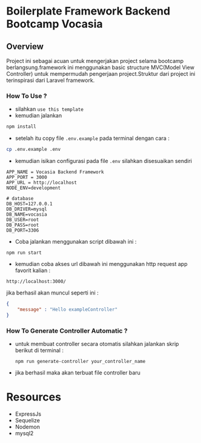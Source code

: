 # Boilerplate Framework Backend Bootcamp Vocasia

## Overview
 Project ini sebagai acuan untuk mengerjakan project selama bootcamp berlangsung.framework ini menggunakan basic structure MVC(Model View Controller) untuk mempermudah pengerjaan project.Struktur dari project ini terinspirasi dari Laravel framework.

### How To Use ?
* silahkan `use this template`
* kemudian jalankan 

```bash
npm install
```
* setelah itu copy file `.env.example` pada terminal dengan cara :

```bash
cp .env.example .env
```
* kemudian isikan configurasi pada file `.env` silahkan disesuaikan sendiri
```
APP_NAME = Vocasia Backend Framework
APP_PORT = 3000
APP_URL = http://localhost
NODE_ENV=development

# database
DB_HOST=127.0.0.1
DB_DRIVER=mysql
DB_NAME=vocasia
DB_USER=root
DB_PASS=root
DB_PORT=3306

```
* Coba jalankan menggunakan script dibawah ini : 
```
npm run start
```
* kemudian coba akses url dibawah ini menggunakan http request app favorit kalian :
```
http://localhost:3000/
```
jika berhasil akan muncul seperti ini : 
```json
{
    "message" : "Hello exampleController"
}
```

### How To Generate Controller Automatic ?
* untuk membuat controller secara otomatis silahkan jalankan skrip berikut di terminal :
  ```
  npm run generate-controller your_controller_name
  ```
* jika berhasil maka akan terbuat file controller baru
# Resources 
* ExpressJs
* Sequelize
* Nodemon
* mysql2
